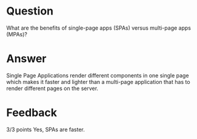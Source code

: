 # Question

What are the benefits of single-page apps (SPAs) versus multi-page apps (MPAs)?

# Answer

Single Page Applications render different components in one single page which makes it faster and lighter than a multi-page application that has to render different pages on the server.

# Feedback

3/3 points
Yes, SPAs are faster.
